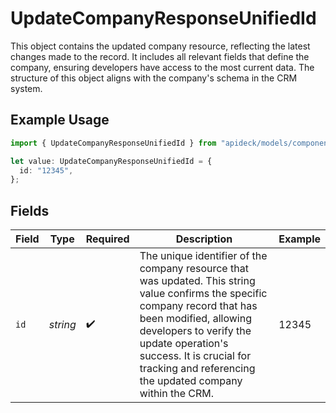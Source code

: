 # UpdateCompanyResponseUnifiedId

This object contains the updated company resource, reflecting the latest changes made to the record. It includes all relevant fields that define the company, ensuring developers have access to the most current data. The structure of this object aligns with the company's schema in the CRM system.

## Example Usage

```typescript
import { UpdateCompanyResponseUnifiedId } from "apideck/models/components";

let value: UpdateCompanyResponseUnifiedId = {
  id: "12345",
};
```

## Fields

| Field                                                                                                                                                                                                                                                                                       | Type                                                                                                                                                                                                                                                                                        | Required                                                                                                                                                                                                                                                                                    | Description                                                                                                                                                                                                                                                                                 | Example                                                                                                                                                                                                                                                                                     |
| ------------------------------------------------------------------------------------------------------------------------------------------------------------------------------------------------------------------------------------------------------------------------------------------- | ------------------------------------------------------------------------------------------------------------------------------------------------------------------------------------------------------------------------------------------------------------------------------------------- | ------------------------------------------------------------------------------------------------------------------------------------------------------------------------------------------------------------------------------------------------------------------------------------------- | ------------------------------------------------------------------------------------------------------------------------------------------------------------------------------------------------------------------------------------------------------------------------------------------- | ------------------------------------------------------------------------------------------------------------------------------------------------------------------------------------------------------------------------------------------------------------------------------------------- |
| `id`                                                                                                                                                                                                                                                                                        | *string*                                                                                                                                                                                                                                                                                    | :heavy_check_mark:                                                                                                                                                                                                                                                                          | The unique identifier of the company resource that was updated. This string value confirms the specific company record that has been modified, allowing developers to verify the update operation's success. It is crucial for tracking and referencing the updated company within the CRM. | 12345                                                                                                                                                                                                                                                                                       |